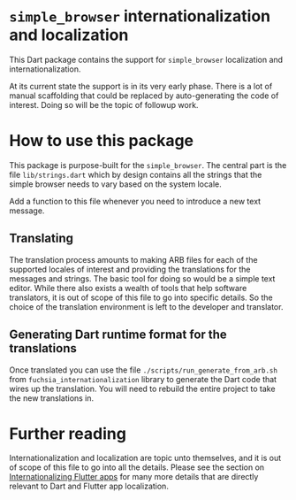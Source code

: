 # `simple_browser` internationalization and localization

This Dart package contains the support for `simple_browser` localization and
internationalization.

At its current state the support is in its very early phase.  There is a lot of
manual scaffolding that could be replaced by auto-generating the code of
interest.  Doing so will be the topic of followup work.

# How to use this package

This package is purpose-built for the `simple_browser`.  The central part is
the file `lib/strings.dart` which by design contains all the strings that the
simple browser needs to vary based on the system locale.

Add a function to this file whenever you need to introduce a new text message.

## Translating

The translation process amounts to making ARB files for each of the supported
locales of interest and providing the translations for the messages and
strings.  The basic tool for doing so would be a simple text editor. While
there also exists a wealth of tools that help software translators, it is out
of scope of this file to go into specific details.  So the choice of the
translation environment is left to the developer and translator.

## Generating Dart runtime format for the translations

Once translated you can use the file `./scripts/run_generate_from_arb.sh` from
`fuchsia_internationalization` library to generate the Dart code that wires up
the translation.  You will need to rebuild the entire project to take the new
translations in.

# Further reading

Internationalization and localization are topic unto themselves, and it is out
of scope of this file to go into all the details.  Please see the section
on [Internationalizing Flutter apps][1] for many more details that are directly
relevant to Dart and Flutter app localization.

[1]: https://flutter.dev/docs/development/accessibility-and-localization/internationalization
[arb]: https://github.com/google/app-resource-bundle
